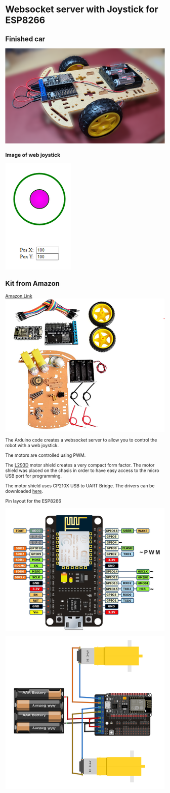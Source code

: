 # Websocket server with Joystick for ESP8266

## Finished car

![Completed Kit Image](./images/stemv01small.png)

### Image of web joystick
![Completed Kit Image](./images/joystick.png)

## Kit from Amazon
[Amazon Link](https://amzn.to/3qbJlMA) ![Kit Image](./images/kit_image.png)</a>

The Arduino code creates a websocket server to allow you to control the robot with a web joystick. 

The motors are controlled using PWM.  

The [L293D](docs/user-mannual-for-esp-12e-motor-shield.pdf) motor shield creates a very compact form factor.  The motor shield was placed on the chasis in order to have easy access to the micro USB port for programming.

The motor shield uses CP210X USB to UART Bridge.  The drivers can be downloaded [here](https://www.silabs.com/developers/usb-to-uart-bridge-vcp-drivers?tab=downloadsg).   


Pin layout for the ESP8266

![Pin Layout ESP8266](./images/NodeMCUv1.0-pinout.jpg)

![Fritzing Circuit](./images/circuit.png)
